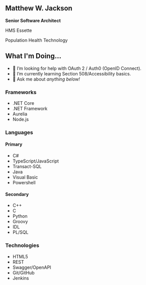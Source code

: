 ## Matthew W. Jackson

**Senior Software Architect**

HMS Essette

Population Health Technology

## What I'm Doing...

- 🤔 I’m looking for help with OAuth 2 / Auth0 (OpenID Connect).
- 🌱 I’m currently learning Section 508/Accessibility basics.
- 💬 Ask me about *anything below!*

### Frameworks

- .NET Core
- .NET Framework
- Aurelia
- Node.js

### Languages

#### Primary

- C#
- TypeScript/JavaScript
- Transact-SQL
- Java
- Visual Basic
- Powershell

#### Secondary

- C++
- C
- Python
- Groovy
- IDL
- PL/SQL

### Technologies

- HTML5
- REST
- Swagger/OpenAPI
- Git/GitHub
- Jenkins

<!--
### Hi there 👋

**matthew-jackson-hms/matthew-jackson-hms** is a ✨ _special_ ✨ repository because its `README.md` (this file) appears on your GitHub profile.

Here are some ideas to get you started:

- 🔭 I’m currently working on ...
- 🌱 I’m currently learning ...
- 👯 I’m looking to collaborate on ...
- 🤔 I’m looking for help with ...
- 💬 Ask me about ...
- 📫 How to reach me: ...
- 😄 Pronouns: ...
- ⚡ Fun fact: ...
-->
